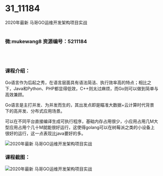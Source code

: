 # 31_11184
2020年最新 马哥GO运维开发架构项目实战
<br/></br>
<h3>微:mukewang8 资源编号：5211184</h3>
<br/></br>
<h3>课程介绍：</h3>
<p>Go语言作为后起之秀，在语言层面具有语法简洁、执行效率高的特点；相比之下，Java和Python、PHP都显得低效，C++则太过麻烦，而Go则可以做到简单与高效兼顾。</p>
<p>Go语言是主打并发、为并发而生的，其出发点即是瞄准大数据+云计算时代背景下的高并发、分布式应用场景。</p>
<p>可以在不同平台直接编译生成可执行程序，基础内存占用很少，小应用占用几M大型应用占用个几十M就能很好运行，这使得golang可以在树莓派之类的小设备上很好的运行，这一点表现比java要好的多。</p>
<p><img src="https://www.ko996.com/wp-content/uploads/img/2020/03/1-100-300x243.png" alt="2020年最新 马哥GO运维开发架构项目实战"></p>
<div class="info-desc">
<h3>课程截图：</h3>
<p><img src="https://www.ko996.com/wp-content/uploads/img/2020/03/2-91.png" alt="2020年最新 马哥GO运维开发架构项目实战"></p>


			
</div>
